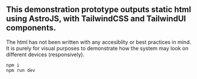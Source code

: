 ## This demonstration prototype outputs static html using AstroJS, with TailwindCSS and TailwindUI components.

The html has not been written with any accesiblity or best practices in mind. It is purely for visual purposes to demonstrate how the system may look on different devices (responsively).

```
npm i
npm run dev
```
